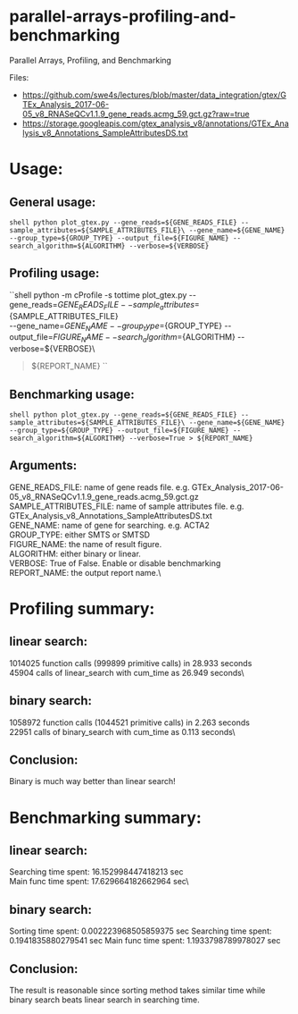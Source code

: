 # parallel-arrays-profiling-and-benchmarking
Parallel Arrays, Profiling, and Benchmarking

Files:
- https://github.com/swe4s/lectures/blob/master/data_integration/gtex/GTEx_Analysis_2017-06-05_v8_RNASeQCv1.1.9_gene_reads.acmg_59.gct.gz?raw=true
- https://storage.googleapis.com/gtex_analysis_v8/annotations/GTEx_Analysis_v8_Annotations_SampleAttributesDS.txt

# Usage:

## General usage:
``shell
python plot_gtex.py --gene_reads=${GENE_READS_FILE} --sample_attributes=${SAMPLE_ATTRIBUTES_FILE}\
--gene_name=${GENE_NAME} --group_type=${GROUP_TYPE} --output_file=${FIGURE_NAME} --search_algorithm=${ALGORITHM} --verbose=${VERBOSE}
``

## Profiling usage:
``shell
python -m cProfile -s tottime plot_gtex.py --gene_reads=${GENE_READS_FILE} --sample_attributes=${SAMPLE_ATTRIBUTES_FILE}\
--gene_name=${GENE_NAME} --group_type=${GROUP_TYPE} --output_file=${FIGURE_NAME} --search_algorithm=${ALGORITHM} --verbose=${VERBOSE}\
> ${REPORT_NAME}
``

## Benchmarking usage:
``shell
python plot_gtex.py --gene_reads=${GENE_READS_FILE} --sample_attributes=${SAMPLE_ATTRIBUTES_FILE}\
--gene_name=${GENE_NAME} --group_type=${GROUP_TYPE} --output_file=${FIGURE_NAME} --search_algorithm=${ALGORITHM} --verbose=True > ${REPORT_NAME}
``

## Arguments:
GENE_READS_FILE: name of gene reads file. e.g. GTEx_Analysis_2017-06-05_v8_RNASeQCv1.1.9_gene_reads.acmg_59.gct.gz\
SAMPLE_ATTRIBUTES_FILE: name of sample attributes file. e.g. GTEx_Analysis_v8_Annotations_SampleAttributesDS.txt\
GENE_NAME: name of gene for searching. e.g. ACTA2\
GROUP_TYPE: either SMTS or SMTSD\
FIGURE_NAME: the name of result figure.\
ALGORITHM: either binary or linear.\
VERBOSE: True of False. Enable or disable benchmarking\
REPORT_NAME: the output report name.\

# Profiling summary:

## linear search:
1014025 function calls (999899 primitive calls) in 28.933 seconds\
45904 calls of linear_search with cum_time as 26.949 seconds\
## binary search:
1058972 function calls (1044521 primitive calls) in 2.263 seconds\
22951 calls of binary_search with cum_time as 0.113 seconds\

## Conclusion:
Binary is much way better than linear search!

# Benchmarking summary:

## linear search:
Searching time spent: 16.152998447418213 sec\
Main func time spent: 17.629664182662964 sec\


## binary search:
Sorting time spent: 0.002223968505859375 sec
Searching time spent: 0.1941835880279541 sec
Main func time spent: 1.1933798789978027 sec

## Conclusion:
The result is reasonable since sorting method takes similar time while binary search beats linear search in searching time.



